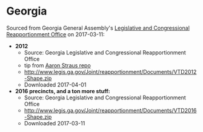 # Georgia

Sourced from Georgia General Assembly's [Legislative and Congressional Reapportionment Office](http://www.legis.ga.gov/Joint/reapportionment/en-US/default.aspx) on 2017-03-11:

- **2012**
    - Source: Georgia Legislative and Congressional Reapportionment Office
    - tip from [Aaron Straus repo](https://github.com/aaron-strauss/precinct-shapefiles/tree/master/ga)
    - http://www.legis.ga.gov/Joint/reapportionment/Documents/VTD2012-Shape.zip
	- Downloaded 2017-04-01
- **2016 precincts, and a ton more stuff:**
    - Source: Georgia Legislative and Congressional Reapportionment Office
    - http://www.legis.ga.gov/Joint/reapportionment/Documents/VTD2016-Shape.zip
	- Downloaded 2017-03-11